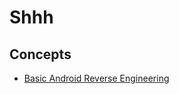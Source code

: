 # Shhh
## Concepts
- [Basic Android Reverse Engineering](https://www.corellium.com/blog/android-mobile-reverse-engineering)